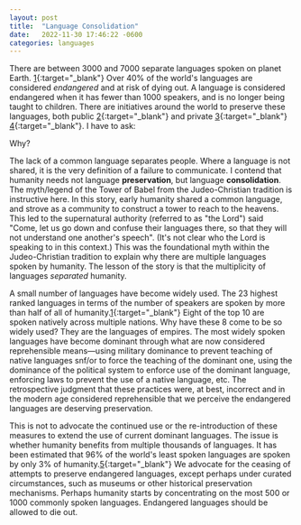 ```yaml
---
layout: post
title:  "Language Consolidation"
date:   2022-11-30 17:46:22 -0600
categories: languages
---
```


There are between 3000 and 7000 separate languages spoken on planet Earth. [1](https://www.ethnologue.com/guides/how-many-languages){:target="_blank"}
Over 40% of the world's languages are considered _endangered_
and at risk of dying out.
A language is considered endangered when it has fewer than 1000 speakers,
and is no longer being taught to children.
There are initiatives around the world to preserve
these languages, both public [2](https://unesdoc.unesco.org/ark:/48223/pf0000192416){:target="_blank"} and
private [3](https://www.endangeredlanguages.com/){:target="_blank"} [4](https://livingtongues.org/){:target="_blank"}.
I have to ask:
			
Why?

The lack of a common language separates people.
Where a language is not shared, it is the very definition
of a failure to communicate.
I contend that humanity needs not language **preservation**,
but language **consolidation**.
The myth/legend of the Tower of Babel from the Judeo-Christian tradition is instructive here.
In this story, early humanity shared a common language, and strove as a community
to construct a tower to reach to the heavens.
This led to the supernatural authority (referred to as "the Lord") said
"Come, let us go down and confuse their languages there, so that they will not understand one another's speech".
(It's not clear who the Lord is speaking to in this context.)
This was the foundational myth within the Judeo-Christian tradition to explain
why there are multiple languages spoken by humanity.
The lesson of the story is that the multiplicity of languages _separated_ humanity.

A small number of languages have become widely used.
The 23 highest ranked languages in terms of the number of speakers
are spoken by more than half of all of humanity.[1](https://www.ethnologue.com/guides/how-many-languages){:target="_blank"}
Eight of the top 10 are spoken natively across multiple nations.
Why have these 8 come to be so widely used?
They are the languages of empires.
The most widely spoken languages have become dominant through what are now considered reprehensible means&#8212;using military dominance
to prevent teaching of native languages snf/or to force the teaching of the dominant one,
using the dominance of the political system to enforce use of the dominant language,
enforcing laws to prevent the use of a native language, etc.
The retrospective judgment that these practices were, at best, incorrect and in the modern age considered reprehensible
that we perceive the endangered languages are deserving preservation.

This is not to advocate the continued use or the re-introduction of these measures to extend the use of current dominant languages.
The issue is whether humanity benefits from multiple thousands of languages.
It has been estimated that 96% of the world's least spoken languages are spoken by only 3% of humanity.[5](https://www.un.org/development/desa/indigenouspeoples/wp-content/uploads/sites/19/2018/04/Indigenous-Languages.pdf){:target="_blank"}
We advocate for the ceasing of attempts to preserve endangered languages,
except perhaps under curated circumstances, such as museums or other historical preservation mechanisms.
Perhaps humanity starts by concentrating on the most 500 or 1000 commonly spoken languages.
Endangered languages should be allowed to die out.
